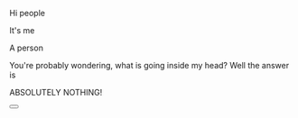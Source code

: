 
Hi people

It's me

A person


You're probably wondering, what is going inside my head?
Well the answer is

ABSOLUTELY NOTHING!

<button onclick="document.location='twitter.com/RocaTheFox'"></button>